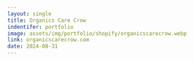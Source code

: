 ```yaml
---
layout: single
title: Organics Care Crow
indentifer: portfolio
image: assets/img/portfolio/shopify/organicscarecrow.webp
link: organicscarecrow.com
date: 2024-08-31
---
```

